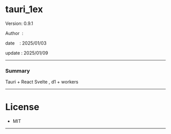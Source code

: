 ﻿# tauri_1ex

 Version: 0.9.1

 Author  : 

 date    : 2025/01/03

 update  : 2025/01/09

***
### Summary

Tauri + React Svelte , d1 + workers


***
# License

* MIT

***

